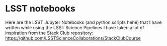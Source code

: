 # LSST notebooks
Here are the LSST Jupyter Notebooks (and python scripts hehe) that I have written while using the LSST Science Pipelines 
I have taken a lot of inspiration from the Stack Club repository: https://github.com/LSSTScienceCollaborations/StackClubCourse 
